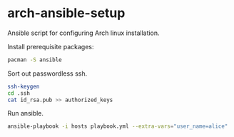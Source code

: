 # arch-ansible-setup
Ansible script for configuring Arch linux installation.

Install prerequisite packages:

```bash
pacman -S ansible
```

Sort out passwordless ssh.

```bash
ssh-keygen
cd .ssh
cat id_rsa.pub >> authorized_keys
```


Run ansible.

```bash
ansible-playbook -i hosts playbook.yml --extra-vars="user_name=alice"
```
